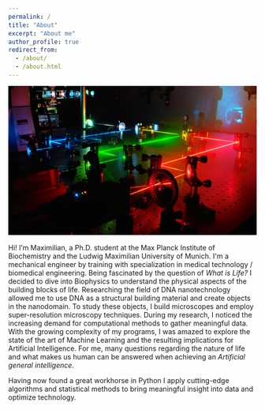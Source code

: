 ```yaml
---
permalink: /
title: "About"
excerpt: "About me"
author_profile: true
redirect_from:
  - /about/
  - /about.html
---
```

<img src='/images/about.png'>  

Hi! I’m Maximilian, a Ph.D. student at the Max Planck Institute of Biochemistry and the Ludwig Maximilian University of Munich. I'm a mechanical engineer by training with specialization in medical technology / biomedical engineering. Being fascinated by the question of *What is Life?* I decided to dive into Biophysics to understand the physical aspects of the building blocks of life. Researching the field of DNA nanotechnology allowed me to use DNA as a structural building material and create objects in the nanodomain. To study these objects, I build microscopes and employ super-resolution microscopy techniques. During my research, I noticed the increasing demand for computational methods to gather meaningful data. With the growing complexity of my programs, I was amazed to explore the state of the art of Machine Learning and the resulting implications for Artificial Intelligence. For me, many questions regarding the nature of life and what makes us human can be answered when achieving an *Artificial general intelligence*.

Having now found a great workhorse in Python I apply cutting-edge algorithms and statistical methods to bring meaningful insight into data and optimize technology.
